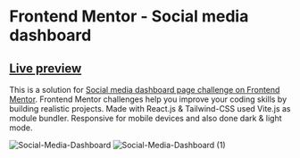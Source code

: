 # Frontend Mentor - Social media dashboard

## [Live preview](https://social-media-dashboard93.netlify.app/)

This is a solution for [Social media dashboard page challenge on Frontend Mentor](https://www.frontendmentor.io/solutions/social-media-dashboard-with-theme-switcher-qZyHi_jezG). Frontend Mentor challenges help you improve your coding skills by building realistic projects. Made with React.js & Tailwind-CSS used Vite.js as module bundler. Responsive for mobile devices and also done dark & light mode.

![Social-Media-Dashboard](https://user-images.githubusercontent.com/110178135/207462448-6a0a0d9e-b157-443a-92c4-ca7d31a32c91.png)
![Social-Media-Dashboard (1)](https://user-images.githubusercontent.com/110178135/207462571-ae8d510f-abd7-4fda-b000-aa2a7ff4627e.png)
